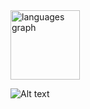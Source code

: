 <div align="left">
  <img src="https://github-readme-stats.vercel.app/api/top-langs?username=lingyundai&locale=en&hide_title=true&layout=compact&card_width=320&langs_count=3&theme=nord&hide_border=true&order=2" height="111" alt="languages graph"  />
</div>

![Alt text](https://spotify-recently-played-readme.vercel.app/api?user=22habhfpwz2pizmrwrx2hfypy&unique={true|1|on|yes})
